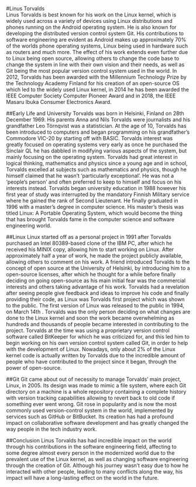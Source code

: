 #Linus Torvalds					            
Linus Torvalds is best known for his work on the Linux kernel, which is widely used across a variety of devices using Linux distributions and phones running on the Android operating system. He is also known for developing the distributed version control system Git.
His contributions to software engineering are evident as Android makes up approximately 70% of the worlds phone operating systems, Linux being used in hardware such as routers and much more. The effect of his work extends even further due to Linux being open source, allowing others to change the code base to change the system in line with their own vision and their needs, as well as Git being the most popular version control system used in the world.
In 2012, Torvalds has been awarded with the Millennium Technology Prize by the Technology Academy Finland for his creation of an open-source OS which led to the widely used Linux kernel, in 2014 he has been awarded the IEEE Computer Society Computer Pioneer Award and in 2018, the IEEE Masaru Ibuka Consumer Electronics Award.

##Early Life and University
Torvalds was born in Helsinki, Finland on 28th December 1969. His parents Anna and Nils Torvalds were journalists and his grandfather Leo Törnqvist was a statistician. 
At the age of 10, Torvalds has been introduced to computers and began programming on his grandfather’s Commodore VIC-20 by starting off with BASIC. Torvalds interest was greatly focused on operating systems very early as once he purchased the Sinclair QL he has dabbled in modifying various aspects of the system, but mainly focusing on the operating system.
Torvalds had great interest in logical thinking, mathematics and physics since a young age and in school, Torvalds excelled at subjects such as mathematics and physics, though he himself claimed that he wasn’t ‘particularly exceptional’. He was not a ‘people’s person’ and often preferred to keep to himself and focus on his interests instead.
Torvalds began university education in 1988 however his first year of study was interrupted by the mandatory Finnish Military service where he gained the rank of Second Lieutenant. He finally graduated in 1996 with a master’s degree in computer science. His master’s thesis was titled Linux: A Portable Operating System, which would become the thing that has brought Torvalds fame in the computer science and software engineering world.

##Linux
Linux started off as a personal project in 1991 after Torvalds purchased an Intel 80389-based clone of the IBM PC, after which he received his MINIX copy, allowing him to start working on Linux. After approximately half a year of work, he made the project publicly available, allowing others to comment on his work. A friend introduced Torvalds to the concept of open source at the University of Helsinki, by introducing him to a open-source licenses, after which he thought for a while before finally deciding on going open-source as his main initial fear was the commercial interests and others taking advantage of his work.
Torvalds had a revelation after seeing people give feedback and ideas to improve his code and finally providing their code, as Linux was Torvalds first project which was shown to the public. The first version of Linux was released to the public in 1994, on March 14th . 
Torvalds was the only person deciding on what changes are done to the Linux kernel and soon the work became overwhelming as hundreds and thousands of people became interested in contributing to the project. Torvalds at the time was using a proprietary version control software called BitKeeper for which he was criticized for, and this led him to begin working on his own version control system called Git, in order to help with the development of Linux.
Nowadays, only about 2% of the Linux kernel code is actually written by Torvalds due to the incredible amount of people who have contributed to the project since it began, through the power of open-source.

##Git
Git came about out of necessity to manage Torvalds’ main project, Linux, in 2005. Its design was made to mimic a file system, where each Git directory on a machine is a whole repository containing a complete history with version tracking capabilities allowing to revert back to old code if something ever went wrong.
Git rose in popularity and is now the most commonly used version-control system in the world, implemented by services such as GitHub or BitBucket. Its creation has had a profound impact on collaborative software development and has greatly changed the way people in the tech industry work.

##Conclusion
Linus Torvalds has had incredible impact on the world through his contributions in the software engineering field, affecting to some degree almost every person in the modernized world due to the prevalent use of the Linux kernel, as well as changing software engineering through the creation of Git. Although his journey wasn’t easy due to how he interacted with other people, leading to many conflicts along the way, his impact will have a long-lasting effect on the world in the future.
